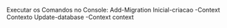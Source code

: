 <h>Executar os Comandos no Console:</h>
Add-Migration Inicial-criacao -Context Contexto
Update-database -Context context
